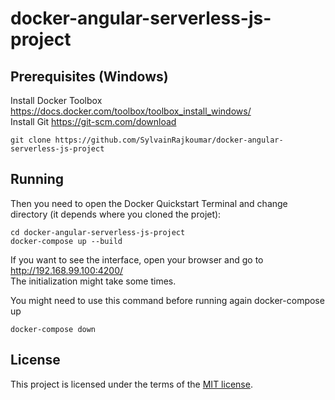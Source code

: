 # docker-angular-serverless-js-project

## Prerequisites (Windows)

Install Docker Toolbox https://docs.docker.com/toolbox/toolbox_install_windows/  
Install Git https://git-scm.com/download

```
git clone https://github.com/SylvainRajkoumar/docker-angular-serverless-js-project  
```  

## Running  
Then you need to open the Docker Quickstart Terminal and change directory (it depends where you cloned the projet): 
```
cd docker-angular-serverless-js-project
docker-compose up --build
```

If you want to see the interface, open your browser and go to http://192.168.99.100:4200/  
The initialization might take some times.

You might need to use this command before running again docker-compose up  
```
docker-compose down  
```
## License

This project is licensed under the terms of the
[MIT license](/LICENSE.md).

